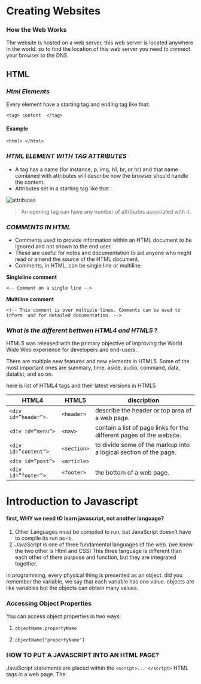 # Creating Websites

### How the Web Works

The website is hosted on a web server, this web server is located anywhere in the world. so to find the location of this web server you need to connect your browser to the DNS.

## HTML
### _Html Elements_

Every element have a starting tag and ending tag like that:

`<tag> content  </tag>`
#### Example 

`<html> </html>`

### _HTML ELEMENT WITH TAG ATTRIBUTES_

- A tag has a name (for instance, p, img, h1, br, or hr) and that name combined with attributes will describe how the browser should handle the content.
- Attributes set in a starting tag like that :

![attributes](https://www.computerhope.com/jargon/h/html-tag.gif)

> An opening tag can have any number of attributes associated with it.


### _COMMENTS IN HTML_

- Comments used  to provide information within an HTML document to be ignored and not shown to the end user.
- These are useful for notes and documentation to aid anyone who might read or amend the source of the HTML document. 
- Comments, in HTML, can be single line or multiline.

**Singleline comment**


`<-- Comment on a single line -->`

**Multiline comment**

`<!--
This comment is over multiple lines.
Comments can be used to inform 
and for detailed documentation.
-->`


### _What is the different bettwen HTML4 and HTML5_ ?

HTML5 was released with the primary objective of improving the World Wide Web experience for developers and end-users.

There are multiple new features and new elements in HTML5. Some of the most important ones are summary, time, aside, audio, command, data, datalist, and so on.

here is list of  HTML4 tags and their latest versions in HTML5


| HTML4                      |     HTML5                        | discription                                                                |
|----------------------------|----------------------------------|----------------------------------------------------------------------------|
|  `<div id=”header”>`       |           `<header>`             |  describe the header or top area of a web page.                            |
| `<div id=”menu”>`          |            `<nav>`               | contain a list of page links for the different pages of the website.       |
|  `<div id=”content”>`      |            `<section>`           |to divide some of the markup into a logical section of the page.            |
| `<div id=”post”>`          |             `<article>`          |                                                                            |
| `<div id=”footer”>`        |             `<footer>`           |  the bottom of a web page.                                                 |


# Introduction to Javascript

#### first, **WHY** we need tO learn javascript, not another language? 

1. Other Languages must be compiled to run, but JavaScript doesn’t have to compile its run as-is.
1. JavaScript is one of three fundamental languages of the web.
(we know the two other is Html and CSS)
This three language is different than each other of there purpose and function, but they are integrated together.

 
in programming, every physical thing is presented as an object. did you remember the variable, we say that each variable has one value.
objects are like variables but the objects can obtain many values.

### Accessing Object Properties

You can access object properties in two ways:

1. `objectName.propertyName`

1. `objectName["propertyName"]`

### HOW TO PUT A JAVASCRIPT INTO AN HTML PAGE?


JavaScript statements are placed within the `<script>... </script>` HTML tags in a web page. The <script> tag alerts the browser program to start interpreting all the text between these tags as a script. 

A simple syntax of your JavaScript will appear as follows.
The script tag takes two important attributes 
  * Language : its value will be `"javascript"`. 
  * Type : the value should be set to `"text/javascript"`.

Scripts can also be placed in external files:

the file extension is  .js. The why to link he external file with the html file :

`<script src="myScript.js"> </script>`






